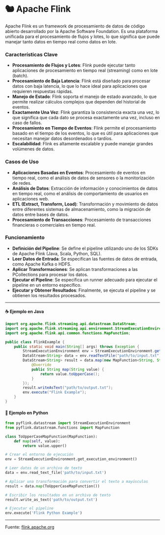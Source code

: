# 🐿️ Apache Flink

Apache Flink es un framework de procesamiento de datos de código abierto desarrollado por la Apache Software Foundation. Es una plataforma unificada para el procesamiento de flujos y lotes, lo que significa que puede manejar tanto datos en tiempo real como datos en lote.

### Características Clave

- **Procesamiento de Flujos y Lotes**: Flink puede ejecutar tanto aplicaciones de procesamiento en tiempo real (streaming) como en lote (batch).
- **Procesamiento de Baja Latencia**: Flink está diseñado para procesar datos con baja latencia, lo que lo hace ideal para aplicaciones que requieren respuestas rápidas.
- **Manejo de Estado**: Flink soporta el manejo de estado avanzado, lo que permite realizar cálculos complejos que dependen del historial de eventos.
- **Exactamente Una Vez**: Flink garantiza la consistencia exacta una vez, lo que significa que cada dato se procesa exactamente una vez, incluso en caso de fallos.
- **Procesamiento en Tiempo de Eventos**: Flink permite el procesamiento basado en el tiempo de los eventos, lo que es útil para aplicaciones que necesitan manejar datos desordenados o tardíos.
- **Escalabilidad**: Flink es altamente escalable y puede manejar grandes volúmenes de datos.

### Casos de Uso

- **Aplicaciones Basadas en Eventos**: Procesamiento de eventos en tiempo real, como el análisis de datos de sensores o la monitorización de redes.
- **Análisis de Datos**: Extracción de información y conocimientos de datos en tiempo real, como el análisis de comportamiento de usuarios en aplicaciones web.
- **ETL (Extract, Transform, Load)**: Transformación y movimiento de datos entre diferentes sistemas de almacenamiento, como la migración de datos entre bases de datos.
- **Procesamiento de Transacciones**: Procesamiento de transacciones financieras o comerciales en tiempo real.

### Funcionamiento

- **Definición del Pipeline**: Se define el pipeline utilizando uno de los SDKs de Apache Flink (Java, Scala, Python, SQL).
- **Leer Datos de Entrada**: Se especifican las fuentes de datos de entrada, como Apache Kafka o HDFS.
- **Aplicar Transformaciones**: Se aplican transformaciones a las PCollections para procesar los datos.
- **Ejecutar el Pipeline**: Se especifica un runner adecuado para ejecutar el pipeline en un entorno específico.
- **Ejecutar y Obtener Resultados**: Finalmente, se ejecuta el pipeline y se obtienen los resultados procesados.

---

#### ☕ Ejemplo en Java

```java
import org.apache.flink.streaming.api.datastream.DataStream;
import org.apache.flink.streaming.api.environment.StreamExecutionEnvironment;
import org.apache.flink.api.common.functions.MapFunction;

public class FlinkExample {
    public static void main(String[] args) throws Exception {
        StreamExecutionEnvironment env = StreamExecutionEnvironment.getExecutionEnvironment();
        DataStream<String> data = env.readTextFile("path/to/input.txt");
        DataStream<String> result = data.map(new MapFunction<String, String>() {
            @Override
            public String map(String value) {
                return value.toUpperCase();
            }
        });
        result.writeAsText("path/to/output.txt");
        env.execute("Flink Example");
    }
}
```

#### 🐍 Ejemplo en Python

```python
from pyflink.datastream import StreamExecutionEnvironment
from pyflink.datastream.functions import MapFunction

class ToUpperCaseMapFunction(MapFunction):
    def map(self, value):
        return value.upper()

# Crear el entorno de ejecución
env = StreamExecutionEnvironment.get_execution_environment()

# Leer datos de un archivo de texto
data = env.read_text_file('path/to/input.txt')

# Aplicar una transformación para convertir el texto a mayúsculas
result = data.map(ToUpperCaseMapFunction())

# Escribir los resultados en un archivo de texto
result.write_as_text('path/to/output.txt')

# Ejecutar el pipeline
env.execute('Flink Python Example')
```

---

Fuente: [flink.apache.org](https://flink.apache.org/)